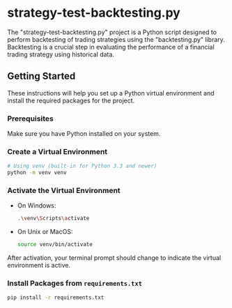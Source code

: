 # strategy-test-backtesting.py

The "strategy-test-backtesting.py" project is a Python script designed to perform backtesting of trading strategies using the "backtesting.py" library. Backtesting is a crucial step in evaluating the performance of a financial trading strategy using historical data.

## Getting Started

These instructions will help you set up a Python virtual environment and install the required packages for the project.

### Prerequisites

Make sure you have Python installed on your system.


### Create a Virtual Environment

```bash
# Using venv (built-in for Python 3.3 and newer)
python -m venv venv
```

### Activate the Virtual Environment

- On Windows:

  ```bash
  .\venv\Scripts\activate
  ```

- On Unix or MacOS:

  ```bash
  source venv/bin/activate
  ```

After activation, your terminal prompt should change to indicate the virtual environment is active.

### Install Packages from `requirements.txt`

```bash
pip install -r requirements.txt
```

